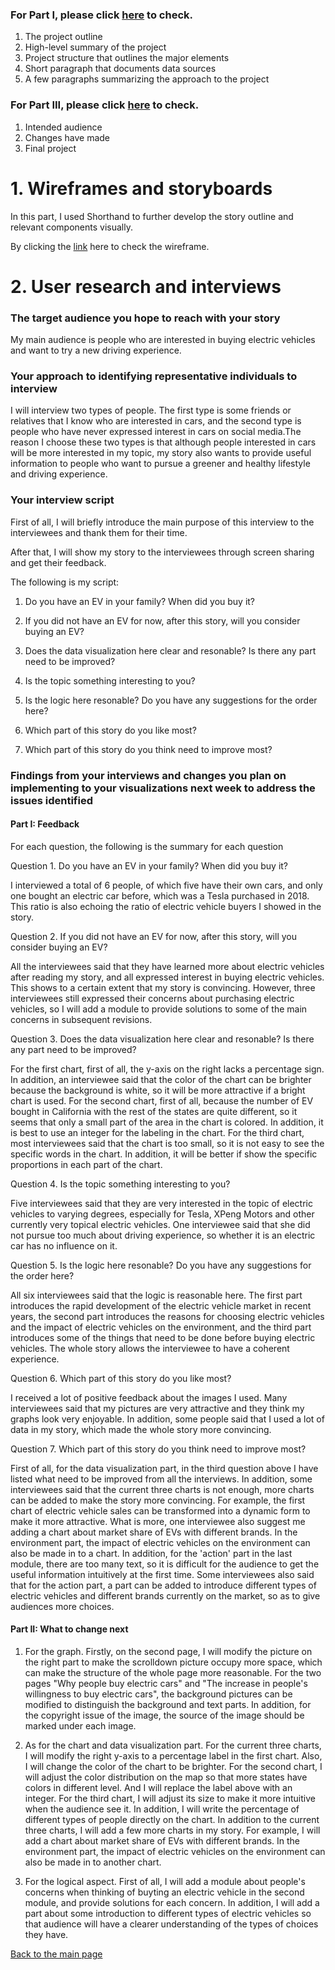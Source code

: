 ### For Part I, please click [here](https://yilunhuo.github.io/yilunhuo_portfolio/dataviz4.html) to check.
1. The project outline
2. High-level summary of the project
3. Project structure that outlines the major elements
4. Short paragraph that documents data sources
5. A few paragraphs summarizing the approach to the project

### For Part III, please click [here](https://yilunhuo.github.io/yilunhuo_portfolio/dataviz6.html) to check.
1. Intended audience
2. Changes have made
3. Final project



# 1. Wireframes and storyboards
In this part, I used Shorthand to further develop the story outline and relevant components visually.

By clicking the [link](https://preview.shorthand.com/ku2cnPZd3PEhcHDA) here to check the wireframe.

# 2. User research and interviews
### The target audience you hope to reach with your story
My main audience is people who are interested in buying electric vehicles and want to try a new driving experience.

### Your approach to identifying representative individuals to interview
I will interview two types of people. The first type is some friends or relatives that I know who are interested in cars, and the second type is people who have never expressed interest in cars on social media.The reason I choose these two types is that although people interested in cars will be more interested in my topic, my story also wants to provide useful information to people who want to pursue a greener and healthy lifestyle and driving experience.

### Your interview script
First of all, I will briefly introduce the main purpose of this interview to the interviewees and thank them for their time.

After that, I will show my story to the interviewees through screen sharing and get their feedback.

The following is my script:

1. Do you have an EV in your family? When did you buy it? 

2. If you did not have an EV for now, after this story, will you consider buying an EV?

3. Does the data visualization here clear and resonable? Is there any part need to be improved?

4. Is the topic something interesting to you?

5. Is the logic here resonable? Do you have any suggestions for the order here?

6. Which part of this story do you like most?

7. Which part of this story do you think need to improve most?




### Findings from your interviews and changes you plan on implementing to your visualizations next week to address the issues identified
#### Part I: Feedback

For each question, the following is the summary for each question

Question 1. Do you have an EV in your family? When did you buy it? 

I interviewed a total of 6 people, of which five have their own cars, and only one bought an electric car before, which was a Tesla purchased in 2018. This ratio is also echoing the ratio of electric vehicle buyers I showed in the story.

Question 2. If you did not have an EV for now, after this story, will you consider buying an EV?

All the interviewees said that they have learned more about electric vehicles after reading my story, and all expressed interest in buying electric vehicles. This shows to a certain extent that my story is convincing. However, three interviewees still expressed their concerns about purchasing electric vehicles, so I will add a module to provide solutions to some of the main concerns in subsequent revisions.

Question 3. Does the data visualization here clear and resonable? Is there any part need to be improved?

For the first chart, first of all, the y-axis on the right lacks a percentage sign. In addition, an interviewee said that the color of the chart can be brighter because the background is white, so it will be more attractive if a bright chart is used. For the second chart, first of all, because the number of EV bought in California with the rest of the states are quite different, so it seems that only a small part of the area in the chart is colored. In addition, it is best to use an integer for the labeling in the chart. For the third chart, most interviewees said that the chart is too small, so it is not easy to see the specific words in the chart. In addition, it will be better if show the specific proportions in each part of the chart.

Question 4. Is the topic something interesting to you?

Five interviewees said that they are very interested in the topic of electric vehicles to varying degrees, especially for Tesla, XPeng Motors and other currently very topical electric vehicles. One interviewee said that she did not pursue too much about driving experience, so whether it is an electric car has no influence on it.

Question 5. Is the logic here resonable? Do you have any suggestions for the order here?

All six interviewees said that the logic is reasonable here. The first part introduces the rapid development of the electric vehicle market in recent years, the second part introduces the reasons for choosing electric vehicles and the impact of electric vehicles on the environment, and the third part introduces some of the things that need to be done before buying electric vehicles. The whole story allows the interviewee to have a coherent experience.

Question 6. Which part of this story do you like most?

I received a lot of positive feedback about the images I used. Many interviewees said that my pictures are very attractive and they think my graphs look very enjoyable. In addition, some people said that I used a lot of data in my story, which made the whole story more convincing.

Question 7. Which part of this story do you think need to improve most?

First of all, for the data visualization part, in the third question above I have listed what need to be improved from all the interviews. In addition, some interviewees said that the current three charts is not enough, more charts can be added to make the story more convincing. For example, the first chart of electric vehicle sales can be transformed into a dynamic form to make it more attractive. What is more, one interviewee also suggest me adding a chart about market share of EVs with different brands. In the environment part, the impact of electric vehicles on the environment can also be made in to a chart. In addition, for the 'action' part in the last module, there are too many text, so it is difficult for the audience to get the useful information intuitively at the first time. Some interviewees  also said that for the action part, a part can be added to introduce different types of electric vehicles and different brands currently on the market, so as to give audiences more choices.


#### Part II: What to change next

1. For the graph. Firstly, on the second page, I will modify the picture on the right part to make the scrolldown picture occupy more space, which can make the structure of the whole page more reasonable. For the two pages "Why people buy electric cars" and "The increase in people's willingness to buy electric cars", the background pictures can be modified to distinguish the background and text parts. In addition, for the copyright issue of the image, the source of the image should be marked under each image.

2. As for the chart and data visualization part. For the current three charts, I will modify the right y-axis to a percentage label in the first chart. Also, I will change the color of the chart to be brighter. For the second chart, I will adjust the color distribution on the map so that more states have colors in different level. And I will replace the label above with an integer. For the third chart, I will adjust its size to make it more intuitive when the audience see it. In addition, I will write the percentage of different types of people directly on the chart. In addition to the current three charts, I will add a few more charts in my story. For example, I will add a chart about market share of EVs with different brands. In the environment part, the impact of electric vehicles on the environment can also be made in to another chart.

3. For the logical aspect. First of all, I will add a module about people's concerns when thinking of buyting an electric vehicle in the second module, and provide solutions for each concern. In addition, I will add a part about some introduction to different types of electric vehicles so that audience will have a clearer understanding of the types of choices they have.


[Back to the main page](/README.md)

